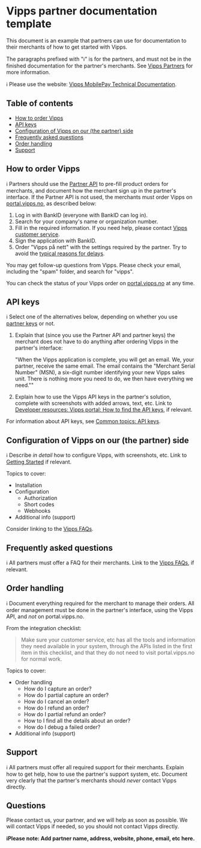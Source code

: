 <!-- START_METADATA
---
title: Partner documentation template
sidebar_position: 90
pagination_next: null
pagination_prev: null
---
END_METADATA -->

# Vipps partner documentation template

This document is an example that partners can use for documentation to their
merchants of how to get started with Vipps.

The paragraphs prefixed with "ℹ️" is for the partners, and must not be in the
finished documentation for the partner's merchants. See
[Vipps Partners](https://vippsas.github.io/vipps-developer-docs/docs/vipps-partner)
for more information.

<!-- START_COMMENT -->

ℹ️ Please use the website:
[Vipps MobilePay Technical Documentation](https://vippsas.github.io/vipps-developer-docs/docs/vipps-partner/partner-documentation-template).

## Table of contents

* [How to order Vipps](#how-to-order-vipps)
* [API keys](#api-keys)
* [Configuration of Vipps on our (the partner) side](#configuration-of-vipps-on-our-the-partner-side)
* [Frequently asked questions](#frequently-asked-questions)
* [Order handling](#order-handling)
* [Support](#support)

<!-- END_COMMENT -->

## How to order Vipps

ℹ️ Partners should use the
[Partner API](https://vippsas.github.io/vipps-developer-docs/docs/APIs/partner-api)
to pre-fill product orders for merchants,
and document how the merchant sign up in the partner's interface.
If the Partner API is not used, the merchants must order Vipps on
[portal.vipps.no](https://portal.vipps.no), as described below:

1. Log in with BankID (everyone with BankID can log in).
2. Search for your company's name or organization number.
3. Fill in the required information.
   If you need help, please contact
   [Vipps customer service](https://vipps.no/kontakt-oss/).
4. Sign the application with BankID.
5. Order "Vipps på nett" with the settings required by the partner.
   Try to avoid the
   [typical reasons for delays](https://vippsas.github.io/vipps-developer-docs/docs/vipps-partner#typical-reasons-for-delays).

You may get follow-up questions from Vipps. Please check your email,
including the "spam" folder, and search for "vipps".

You can check the status of your Vipps order on
[portal.vipps.no](https://portal.vipps.no)
at any time.

## API keys

ℹ️ Select one of the alternatives below, depending on whether you
use
[partner keys](https://vippsas.github.io/vipps-developer-docs/docs/vipps-partner/partner-keys)
or not.

1. Explain that (since you use the Partner API and partner keys) the merchant
   does not have to do anything after ordering Vipps in the partner's interface:

   "When the Vipps application is complete, you will get an email.
   We, your partner, receive the same email.
   The email contains the "Merchant Serial Number" (MSN),
   a six-digit number identifying your new Vipps sales unit.
   There is nothing more you need to do, we then have everything we need.""

2. Explain how to use the Vipps API keys in the partner's solution,
   complete with screenshots with added arrows, text, etc.
   Link to
   [Developer resources: Vipps portal: How to find the API keys](https://vippsas.github.io/vipps-developer-docs/docs/vipps-developers/developer-resources/portal),
   if relevant.

For information about API keys, see
[Common topics: API keys](https://vippsas.github.io/vipps-developer-docs/docs/vipps-developers/common-topics/api-keys).

## Configuration of Vipps on our (the partner) side

ℹ️ Describe _in detail_ how to configure Vipps, with screenshots, etc.
Link to
[Getting Started](https://vippsas.github.io/vipps-developer-docs/docs/vipps-developers/vipps-getting-started)
if relevant.

Topics to cover:

* Installation
* Configuration
  - Authorization
  - Short codes
  - Webhooks
* Additional info (support)

Consider linking to the
[Vipps FAQs](https://vippsas.github.io/vipps-developer-docs/docs/vipps-developers/faqs).

## Frequently asked questions

ℹ️ All partners must offer a FAQ for their merchants.
Link to the
[Vipps FAQs](https://vippsas.github.io/vipps-developer-docs/docs/vipps-developers/faqs),
if relevant.

## Order handling

ℹ️ Document everything required for the merchant to manage their orders.
All order management must be done in the partner's interface, using the Vipps API,
and _not_ on portal.vipps.no.

From the integration checklist:

> Make sure your customer service, etc has all the tools and information they need
> available in your system, through the APIs listed in the first item in this
> checklist, and that they do not need to visit portal.vipps.no for normal work.

Topics to cover:

* Order handling
  - How do I capture an order?
  - How do I partial capture an order?
  - How do I cancel an order?
  - How do I refund an order?
  - How do I partial refund an order?
  - How to I find all the details about an order?
  - How do I debug a failed order?
* Additional info (support)

## Support

ℹ️ All partners must offer all required support for their merchants.
Explain how to get help, how to use the partner's support system, etc.
Document very clearly that the partner's merchants should _never_ contact Vipps directly.

## Questions

Please contact us, your partner, and we will help as soon as possible.
We will contact Vipps if needed, so you should not contact Vipps directly.

**ℹ️Please note: Add partner name, address, website, phone, email, etc here.**
